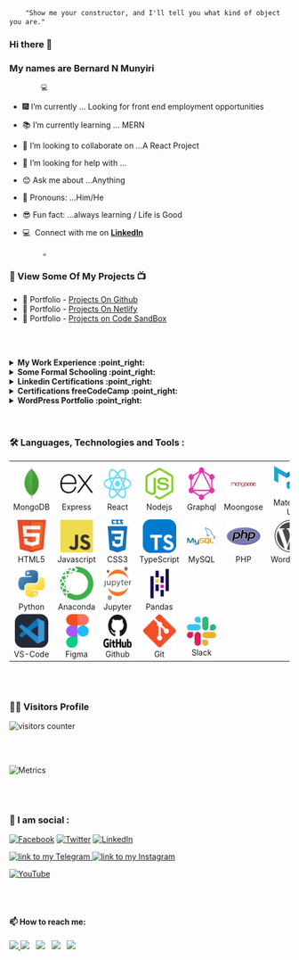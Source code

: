             
        "Show me your constructor, and I'll tell you what kind of object you are." 
<base target="_blank">


### Hi there 👋 
### My names are Bernard N Munyiri

            💻
- 🎆 I’m currently ... Looking for front end employment opportunities
- 📚 I’m currently learning ... MERN
- 🔗 I’m looking to collaborate on ...A React Project
- 🙏 I’m looking for help with ... 
- 😊 Ask me about ...Anything
- 👴 Pronouns: ...Him/He
- 😎 Fun fact: ...always learning / Life is Good
- :computer: &nbsp;Connect with me on **[LinkedIn](www.linkedin.com/in/bernard-njiru-munyiri)** 

           ☕
               
   
     
### 👀 View Some Of My Projects 📺

- 📜 Portfolio - [Projects On Github](https://github.com/bmunyiri?tab=repositories)
- 📜 Portfolio - [Projects On Netlify](https://app.netlify.com/teams/bmunyiri/sites)
- 📜 Portfolio - [Projects on Code SandBox](https://codesandbox.io/u/bmunyiri)

<br/><br/>

<!-- start work experience section -->
<details>
<summary><b> My Work Experience :point_right: </b></summary>
<table>
  <thead>
    <tr>
      <th>Job Name</th>
      <th>Roles & responsibilities</th>
      <th>Duration</th>
    </tr>
  </thead>
  <tbody>
    <tr>
      <td><b><a href="https://www.kenyawebprofessionals.com/">Developer at Kenya Web Professionals</a> </b></td>
      <td>WordPress Developer</td>
      <td>July 2012 - Present</td>
    </tr>
  	<tr>
      <td><b><a href="https://creativeoptionsmd.com/">Weekends Residential Counselor at Creative Options Inc</a> </b></td>
      <td>Group Home Manager on Weekends</td>
      <td>February 2002 - December 2011</td>
    </tr>
    <tr>
      <td><b><a href="https://bmsi.org/">Staff Accountant at Baltimore Medical Systems</a> </b></td>
      <td>General Ledger Reconcilaitions. Bank Reconcilations. Generation of daily reports. Track budgets and variances. Monthly financial reports. Using MS Navision and other softwre.</td>
      <td>December 2006 - January 2009</td>
    </tr>
     <tr>
      <td><b><a href="https://www.capitalfm.co.ke/news/">Divisional Accountant at Capital Group</a></b></td>
      <td>Accounting functions up to final reports for Capital Pagers and Capital Real-Time.</td>
      <td>Oct 2000 - January 2002</td>
    </tr>
  </tbody>
</table>
</details>
<!-- end work experience section -->  
<!-- start work project section -->
<details>
<summary><b> Some Formal Schooling :point_right:</b></summary>
<table>
  <thead>
    <tr>
      <th>School Name</th>
      <th>Program Enrolled</th>
      <th>Description</th>
                <th>Duration</th>
    </tr>
  </thead>
  <tbody>
    <tr>
      <td><a href='https://www.towson.edu/'>Towson University</a></td>
      <td>Accounting Major </td>
      <td>The accounting major provides the necessary accounting courses to prepare students for the CPA exam and public accounting careers in auditing, tax accounting, cost accounting or managerial accounting.</td>
                <td>Fall 2007 - Spring 2011</td>
    </tr>
    <tr>
      <td><a href='https://www.ccbcmd.edu/'>Community College of Baltimore County</a></td>
      <td>Applied Science</td>
      <td>An AAS degree often provides a scientific or technical education to prepare you to enter the workforce after graduation.</td>
                  <td>Spring 2002 - Spring 2006</td>
    </tr>
    </tbody>
</table>
</details>
<!-- end work project section -->

<!-- start work project section -->
<details>
<summary><b>Linkedin Certifications :point_right:</b></summary>
<table>
  <thead>
    <tr>
      <th>LinkedIn Learning Certificate</th>
      <th>Course Enrolled</th>
      <th>Description</th>
    </tr>
  </thead>
  <tbody>  
               <tr>
      <td><a href='https://www.linkedin.com/learning/certificates/69a164a271bd55932afcf454177703ae2e131b934221cd62f3832ec61e3eb94a?trk=share_certificate%20#informationmanagement.'>Information Management: Document Security</a></td>
      <td>Information Management: Document Security</td>
      <td>Learn how to balance the need for cloud-based collaboration with document security best practices. In this course, Phil Gold explores how to structure an enterprise content management solution that ensures that documents are both collaborative and safe. Phil begins by reviewing basic server and security concepts, including different server structures, multilevel authentication layers, and data retention policies. He then discusses how to set security levels that don't negatively impact productivity, provide access for remote employees, and manage permissions. To wrap up, he shares best practices that can empower users to keep their documents secure.
                  Learning objectives:
Identify the group of people to be notified when making a document policy or procedure change.
Recognize which types of documentation requires higher levels of security.
Name the two rights available at folder level during collaboration.
Recall the purpose of version control.
Determine which application allows multiple libraries with custom permissions.
Identify the term used for add-ins within the SharePoint application.
Explain the most common cause of data breaches</td>
    </tr>     
              <tr>
      <td><a href='https://www.linkedin.com/learning/certificates/ee9e0029db5e7f5c631a4af60bfa7092991cee28bb28da495ec3682b406aa5bf?trk=share_certificate #worklifebalance #careermanagement.'>Building a Flexible Career</a></td>
      <td>Building a Flexible Career</td>
      <td>Do you want to work from home, adopt a more flexible schedule, or transition to a freelance role? Flexible work options for career-oriented professionals have been rapidly expanding, but it's not always easy knowing how to break into the market. This course is designed to help you build a career that fits your life, whether that means finding a new job or asking for more flexibility in your current position. Brie Reynolds teaches you about the growing flexible job market and shows how to build skills to be successful. She also introduces strategies to convince your current employer to offer flexible work, and to find legitimate and professional flexible job listings. Plus, get resume and interview prep tips to get hired. If you want to break out of the 9 to 5 or find better balance between work and life, this is the course for you.
Learning objectives:
Recognize how common flexible jobs are in the economy.
Identify what area is leading the economy in flexible jobs.
Recall what you should do before talking with your manager about flexible work opportunities.
Explain the problem with using the key phrase “work from home” when searching for jobs online.
Identify when during the interview process you should explore the possibility of flexible work.
                          </td>
    </tr>         <tr>
      <td><a href='https://www.linkedin.com/learning/certificates/9cc0a0433fa4e89d0be4109ad249b8ff581df19e1b1ccaf1e53798f23d1dad8b?trk=share_certificate%20#xaas.'>Everything as a Service (XaaS) is the Future of Business</a></td>
      <td>Everything as a Service (XaaS) is the Future of Business</td>
      <td>The world of work is moving rapidly from on premises to online. Everything as a Service (XaaS)—a category of computing that allows individuals and organizations to easily acquire a variety of computing-related services over the internet—is fueling this digital transformation. Curious about how XaaS can help you compete in a rapidly evolving global marketplace? This course can help. Tune in to learn what XaaS is in business terms, how it can help your organization, and the skills and prerequisites you need to implement it.

Instructor Jonathan Reichental begins by demystifying the origins of XaaS, as well as the most important as-a-service models, such as software as a service (SaaS), infrastructure as a service (IaaS), and platform as a service (PaaS). He then lays out why XaaS needs to be part of any digital transformation strategy, as well as what to know before implementing it. Plus, he provides a case study that shows how XaaS is being used by real-world businesses.</td>
    </tr>             <tr>
      <td><a href='https://www.linkedin.com/learning/certificates/173402eb66ef13bf89cbc4e90ae0528f81251d0c7a730cd13fdc2ba6150397da?trk=share_certificate #mongodb.'>MongoDB Essential Training</a></td>
      <td>MongoDB Essential Training</td>
      <td>MongoDB is a NoSQL document database with an expressive and intuitive query language. While MongoDB is easy to get started with, there is more to using MongoDB than storing and retrieving JSON documents. In this course, Naomi Pentrel teaches MongoDB essentials, covering CRUD operations, aggregation pipelines, and drivers as well as advanced database features and database administration topics. If you’re looking for the knowledge to run MongoDB effectively in production, how to perform advanced queries, and how to administer databases, join Naomi in this course.</td>
    </tr>  
                <tr>
      <td><a href='https://www.linkedin.com/learning/certificates/efcf272499c039ac4087f5a85fc6d624e4bca02474f84be4cd88d970212b7b14?trk=share_certificate%20#industry40.'>Foundations of the Fourth Industrial Revolution (Industry 4.0)</a></td>
      <td>Foundations of the Fourth Industrial Revolution (Industry 4.0)</td>
      <td>The world is being transformed by a fourth industrial revolution. Sometimes referred to as Industry 4.0 or I4.0, the fourth industrial revolution takes the digital revolution a step further. The technology at its center—large-scale, low-cost automation and machine intelligence—has the potential to affect how we learn, work, move, communicate, and interact. This lecture-based series reviews the disruptive changes underway in science and culture and their impact on the future. Learn about the main technologies that are emerging, including artificial intelligence and blockchain, and their effect on cities, industries, and people. Dr. Jonathan Reichental also explains how people can take action to ensure Industry 4.0 doesn't leave anybody behind.
Learning objectives:
History of the four industrial revolutions
What has changed in science and culture
Core technologies: AI, Internet of Things, and more
Impact of the fourth industrial revolution
Taking action                            
                            </td>
    </tr>  
              <tr>
      <td><a href='https://www.linkedin.com/learning/certificates/f5f0839a64f16374effe2860ed7a54957426238f871725c02b2a055bf59f431f?trk=share_certificate #mongodb.'>Advanced MongoDB Code Challenges</a></td>
      <td>Advanced MongoDB Code Challenges</td>
      <td>MongoDB is one of the most popular nonrelational databases in the world. If you’re looking to build out your skill set, your best move may be to dive right in. In this approachable, hands-on course, instructor John Cokos leads intermediate to advanced users through a series of practical coding challenges to help you get the most out of MongoDB. Learn how to query or find using aggregation pipelines to process documents, sort and group records, shape your output, and create calculated fields. Along the way, you’ll build out your toolbox with the necessary skills to work with multiple documents and relationships.</td>
    </tr>
                  <tr>
      <td><a href='https://www.linkedin.com/learning/certificates/1532185e8744eafafdc555bbf3cbb7133f37850e4d2347cb73e65a85d535f866?trk=share_certificate #jobsearchstrategies.'>Finding a Remote Job</a></td>
      <td>Finding a Remote Job</td>
      <td>Do you want a remote job? Do you want more job flexibility? Do you want to be able to work from anywhere? If you are looking for a job that aligns with your life, then a remote job might be right for you. Mike Gutman, remote work consultant and former marketing director at FlexJobs, explains how the remote job market has shifted and how you can position yourself to build a remote career. He goes over the pitfalls to avoid, how to build a remote-friendly resume and cover letter, regardless of your remote experience, and how to navigate the remote job search, application, and interview process. This course is designed to help you get your resume to the top of the stack, so you can land that next remote job and invest in your remote skills for the long haul.</td>
    </tr>
               <tr>
      <td><a href='https://www.linkedin.com/learning/certificates/7952ae5dc06fff594eb49e0d26f10fd20aaa842e9d5a0340a12159f28d451834?trk=share_certificate #telecommuting #virtualoffice.'>Remote Work Foundations</a></td>
      <td>Remote Work Foundations</td>
      <td>When you unlock the power of remote work, you can ditch your commute, work where you focus best, and spend more time doing things you love, all while advancing your career. In this course, coach Mike Gutman from FlexJobs shows how to use today's cloud-based communication and collaboration tools to get work done from anywhere, while remaining connected to your organization. He reveals how you can create a productive work environment at home or around town by structuring your day correctly and avoiding distractions. He also explains how to build rapport with remote colleagues so you feel like you're part of the team and succeed in your remote career. Watch this course to learn how to work productively, when and where you want, and achieve the freedom and flexibility you need for a more balanced life.

Note: This course was featured in Market Watch, Inc., Fortune, Forbes, and Entrepreneur.</td>
    </tr>
    <tr>
      <td><a href='https://www.linkedin.com/learning/certificates/297ed42265b3be5edbebf0787e049d0e79677ed52505193f69d173978dc0beab?trk=share_certificate%20#remoteteammanagement.'>Managing Virtual Teams</a></td>
      <td>Managing Virtual Teams</td>
      <td>Working remotely has been on the rise for many years now, with research showing that hiring managers expect nearly half of all their workers to be working remotely over the next decade. While many trends feed into this way of organizing work, managing the work effectively will be key to the success of organizations globally. In this course, instructor Phil Gold provides managers with a clear approach for getting the most out of their remote teams. He zeros in on the key factors that will ensure productivity, engagement, and growth, as well as a manager’s role in building trust, removing roadblocks, nurturing connections with team members, and setting clear goals.

Note: This course was featured in Market Watch, Inc., Fortune, Forbes, and Entrepreneur.</td>
    </tr>
    <tr>
      <td><a href='https://www.linkedin.com/learning/certificates/94677df6f9d7a9fe83932d20a2366aa94bbf90fc73205498c2ee79cc679250d0?trk=share_certificate%20#php.'>PHP Essential Training</a></td>
      <td>PHP Essential Training</td>
      <td>PHP is a popular programming language that you can use to write simple code for web pages. If you have been using HTML to develop websites, learning PHP will allow you to create dynamic pages. In this course, learn the fundamentals of PHP. Kevin Skoglund covers concepts such as how to embed PHP code into an HTML page, and reviews the basic PHP data types such as strings and arrays. He also covers the different control structures in PHP, how to work with built-in PHP functions, and how to define your own custom functions.</td>
    </tr>
                  <tr>
      <td><a href='https://www.linkedin.com/learning/certificates/3e37b9501fab768cc4b4b20fe21effe40fbb546a7a06889271d55783d201c773?trk=share_certificate #digitaltransformation.'>Digital Transformation</a></td>
      <td>Digital Transformation</td>
      <td>It seems as though everywhere you turn, digital transformation is happening. But what is digital, exactly, and what does it encompass? In this course, instructor Peter High helps business leaders better understand the definition of the term; the implications for people, processes, and technology; the risks of ignoring the digital transformation trend; and the rewards one can garner from riding this wave. Learn about the different stages of digital maturity, and the best ways to draw inspiration and insights from digital native companies like Google, Amazon, and Netflix, as well as from digital immigrant companies like FedEx and Domino's Pizza. He also covers the ideal backgrounds of digital leaders. Peter wraps up the course by explaining how to create a strategic digital transformation plan for your organization.</td>
    </tr>
                  <tr>
      <td><a href='https://www.linkedin.com/learning/certificates/692d646933c37f6e1c8f4f36d75365af14b61961f8ff3abf6c7da59ce3414fc3?trk=share_certificate #wordpress.'>WordPress 5 Essential Training</a></td>
      <td>WordPress 5 Essential Training</td>
      <td>WordPress powers millions of blogs and websites. Available in 180 languages, WordPress can be hosted on any server, accessed in any browser, and built into almost anything you imagine: blog, portfolio, website, or online store. Learn how to create your own web experiences with this powerful and open-source publishing platform. Instructor Morten Rand-Hendriksen helps you get the most out of WordPress and create feature-rich blogs and websites. Morten explains how to create and publish posts and pages; create and edit blocks; and define reusable content blocks to take full advantage of the new block editor codenamed "Gutenberg."

Note: This course covers WordPress 5. The training will be updated as WordPress evolves.</td>
    </tr>
                  <tr>
      <td><a href='https://www.linkedin.com/learning/certificates/6db1ff6fe7ec8f36620d7b4b4b398bc89bd143468865f778e720c160731f8a49?trk=share_certificate #teamwork.'>Teamwork Foundations</a></td>
      <td>Teamwork Foundations</td>
      <td>Whatever job you do, it’s likely you work in a team. Your performance will depend on your ability to work successfully with other people. Learn the qualities of effective teams and the role you, as a team member, play in creating a healthy, productive team in this course taught by management trainer Chris Croft. In addition to the importance of knowing your own strengths and weaknesses, Chris emphasizes the significance of delivering what is expected of you, listening to other team members, communicating clearly, playing more than one role, and being supportive. The training is jam-packed with practical ideas to become a great team player and help you and your organization become more successful.</td>
    </tr>
                  <tr>
      <td><a href='https://www.linkedin.com/learning/certificates/71613106ca8d9cde1de2c41c76344d7bc0cafdd3fc804ab747c489c2a0245545?trk=share_certificate #javascript.'>JavaScript: Patterns</a></td>
      <td>JavaScript: Patterns</td>
      <td>For the past two decades, programmers have structured both their code and their conversations about code around the patterns first described in Design Patterns, the classic Gang of Four book. JavaScript programmers have participated in these conversations, but the patterns discussed mostly fit in the world of orthodox object-oriented programming. In this course, Emmanuel Henri explains how these patterns fit with JavaScript. He demystifies the purpose of some of the most common patterns, providing code examples along the way. Learn about key creational, structural, and behavioral design patterns, and how you can apply each of them in your JavaScript code.</td>
    </tr>
                  <tr>
      <td><a href='https://www.linkedin.com/learning/certificates/301cb3050cf59c7de3ecfe0db1c59e64c14801933a6a52f6887d3ca17dbb6faa?trk=share_certificate #careermanagement.'>Get Ready for Your Coding Interview</a></td>
      <td>Get Ready for Your Coding Interview</td>
      <td>If you've nabbed an interview for a software development position, it's likely that you'll have to face a common hurdle—the coding interview. If you're not sure what to expect, or you'd like to brush up on the essential topics that candidates are often tested on, then this course is for you.

Follow YK Sugishita as he explains what to keep in mind as you prepare for coding interviews. YK covers useful concepts that can help you master your interview, followed by practice problems that test what you know. YK reviews key concepts such as two-dimensional arrays, time complexity, Big-O notation, and hash tables. To wrap up, he shares a few tips for acing your interview, such as how to come up with an optimal solution. Even if you're not prepping for an upcoming job interview, tackling the coding problems covered in this course is a great way to sharpen your programming skills.</td>
    </tr>
                  <tr>
      <td><a href='https://www.linkedin.com/learning/certificates/ad3a880dd06590de4a860dfb6f785e0d4197792fa23b4755dd4c6714b32ab63b?trk=share_certificate #javascript.'>JavaScript: Maps and Sets</a></td>
      <td>JavaScript: Maps and Sets</td>
      <td>Programming languages are always evolving and changing, and JavaScript is no exception. Over time, JavaScript has grown, and many new aspects have been added, including maps and sets. JavaScript maps and sets may sound simple, but they aren't quite the same as their counterparts in other programming languages. In this course, software engineer Jamie Pittman covers the ins and outs of JavaScript maps and sets, their syntax, how they work, and how to integrate them into your daily coding practice. Topics covered include a general overview of these features, when and where to use them, their WeakMap and WeakSet versions, and the various methods and properties associated with them.</td>
    </tr>
                  <tr>
      <td><a href='https://www.linkedin.com/learning/certificates/37a56b3e63d64b8c687bae643ca243c280dbc9f046fed7416d7cf7873b7dff20?trk=share_certificate #expressjs.'>Express Essential Training</a></td>
      <td>Express Essential Training</td>
      <td>Are you looking for a quick introduction on the basics of using Express? Express is a flexible, minimalist framework that sits on top of Node.js, allowing you to build powerful websites and web applications with quick and easy-to-use APIs. In this course, full-stack software engineer Jamie Pittman shows you how to get started with this engaging, popular framework.

Learn the basics of how to set up Express, create a server, and build an application with the Express application generator. Explore essential routing concepts, core HTTP methods, JavaScript handler code, and how to work with middleware. Get tips on how to debug an Express application and use Express with other available databases. And because security is a top concern for all developers, Jamie shares best practices for structuring your environment for safety.</td>
    </tr>
                  <tr>
      <td><a href='https://www.linkedin.com/learning/certificates/13ab0de284e485c55409eea5441662516d757305ae434ccce41936e6e7766574?trk=share_certificate #reacthooks.'>React Hooks</a></td>
      <td>React Hooks</td>
      <td>React Hooks embed logic into functions in new React applications. In this course, instructor Eve Porcello covers various styles of Hooks usage and ways to integrate them into your programming workflow. She tells you how Hooks came to be part of the library, then walks you through how to install Create React App. Eve covers how you can use the useState Hook to handle different types of state variables and work with component trees. The useEffect Hook can be used for several application side effects, whenever the state of the app changes. Eve teaches you how to work with the dependency array effect and fetch data with the useEffect Hook. Next, she explains several additional Hooks and steps through the process of creating custom Hooks. In conclusion, Eve shows you some different directions you can pursue to improve your knowledge of the React ecosystem.</td>
    </tr>
    </tbody>
</table>
</details>
<!-- end work project section -->
<!-- start work project section -->
<details>
<summary><b>Certifications freeCodeCamp :point_right:</b></summary>
<table>
  <thead>
    <tr>
      <th>freeCodeCamp Learning Certificate</th>
      <th>Program Enrolled</th>
      <th>Description</th>
    </tr>
  </thead>
  <tbody>
                <tr>
      <td><a href='https://www.freecodecamp.org/certification/Bernard-N-Munyiri/front-end-development-libraries'>Front End Development Libraries</a></td>
      <td>Front End Development Libraries</td>
      <td>Developer Certification, representing approximately 300 hours of coursework..</td>
    </tr>
    <tr>
      <td><a href='https://www.freecodecamp.org/certification/Bernard-N-Munyiri/javascript-algorithms-and-data-structures'>JavaScript Algorithms and Data Structures</a></td>
      <td>Front End Development Libraries</td>
      <td>Developer Certification, representing approximately 300 hours of coursework..</td>
    </tr>
    <tr>
      <td><a href='https://www.freecodecamp.org/certification/Bernard-N-Munyiri/responsive-web-design'</a>Responsive Web Design</td>
      <td>Responsive Web Design</td>
      <td>Developer Certification, representing approximately 300 hours of coursework..</td>
    </tr>
    </tbody>
</table>
</details>
<!-- end work project section -->
<!-- start work experience section -->
<details>
<summary><b> WordPress Portfolio :point_right: </b></summary>
<table>
  <thead>
    <tr>
      <th>Company Name</th>
      <th>Website Link</th>
      </tr>
  </thead>
  <tbody>
    <tr>
                <td>Kenya Web Professionals</td>
      <td><a href='https://kenyawebprofessionals.com'>Kenya Web Professionals</a></td>
    </tr>
                 <tr>
                             <td>Aqua Systems Kenya</td>
   <td><a href='https://aquasystemskenya.co.ke'>Aqua Systems Kenya</a></td>
    </tr>
                 <tr>
                             <td>My lil Store Kenya </td>
    <td><a href='http://mylilstorekenya.com'>My lil Store Kenya</a></td>
    </tr>
              <tr>
                          <td>Safes and Office Security Ltd</td>
                        <td><a href='http://safesandofficesecurity.com'>Safes and Office Security Ltd</a></td>
              </tr>
                <tr>
                          <td>Synergy International ICCT</td>
                          <td><a href='http://www.synergyicct.org'>Synergy International ICCT</a></td>
              </tr>
                <tr>
                          <td>Manufacturers & Suppliers (K) Ltd</td>
                        <td><a href='https://mslabrasives.com'>Manufacturers & Suppliers (K) Ltd</a></td>
              </tr>
                <tr>
                          <td>iNFiNiTY Baisikeli Ltd</td>
                         <td><a href='https://infinity.ke'>iNFiNiTY Baisikeli Ltd</a></td>
              </tr>
                <tr>
                          <td>MacDavidson Consulting Group Limited</td>
                          <td><a href='http://www.macdavidson.co.ke'>MacDavidson Consulting Group Limited</a></td>
              </tr>
                <tr>
                          <td>Stoic The Award-Winning Company</td>
                          <td><a href='http://stoiccarcentre.com'>Stoic The Award-Winning Company</a></td>
              </tr>
    </tbody>
</table>
</details>
<!-- end work experience section -->  

<br/>
<br/>

### :hammer_and_wrench: Languages, Technologies and Tools :


<table>
  <tr>
    <td align="center" width="96">
      <a >
        <img src="./mongodb-original.svg" width="60" height="60" alt="MongoDB" />
      </a>
      <br>MongoDB
    </td>
    <td align="center" width="96">
      <a >
        <img src="./express-original.svg" width="60" height="60" alt="express" />
      </a>
      <br>Express
    </td>
    <td align="center" width="96">
      <a >
        <img src="./react-original.svg" width="60" height="60" alt="React" />
      </a>
      <br>React
    </td>
    <td align="center" width="96">
      <a >
        <img src="./nodejs-original.svg" width="60" height="60" alt="Nodejs" />
      </a>
      <br>Nodejs
    </td>
    <td align="center" width="96">
      <a >
        <img  src="./graphql-plain.svg" width="60" height="60" alt="Graphql"  />     
      </a>
      <br>Graphql
    </td>
    <td align="center" width="96">
      <a  >
        <img src="./Moongose.png" width="60" height="60" alt="Moongose"   />
      </a>
      <br>Moongose
    </td>
        <td align="center" width="96">
      <a >
        <img src="https://github.com/devicons/devicon/blob/master/icons/materialui/materialui-original.svg" width="60" height="60" alt="materialui"   />
      </a>
      <br>Material-UI
    </td>
             <td align="center" width="96">
      <a >
        <img src="./jest-plain.svg" width="60" height="60" alt="Jest" />
      </a>
      <br>Jest
    </td>
      <td align="center" width="96">
      <a 
        <img src="#" width="60" height=60" alt="" />
      </a>
      <br>
    </td>        
  </tr>
     <tr>
    <td align="center" width="96"> 
      <a  >
        <img src="https://github.com/devicons/devicon/blob/master/icons/html5/html5-original.svg" width="60" height="60" alt="HTML5" />
      </a>
      <br>HTML5
    </td>
    <td align="center" width="96">
      <a  >
        <img src="https://github.com/devicons/devicon/blob/master/icons/javascript/javascript-original.svg" width="60" height="60" alt="javascript" />
      </a>
      <br>Javascript
    </td>
     <td align="center"  width="96">
      <a >
        <img src="https://github.com/devicons/devicon/blob/master/icons/css3/css3-plain-wordmark.svg" width="60" height="60" alt="CSS3" />
      </a>
      <br>CSS3
    </td>       
    <td align="center"  width="96">
      <a >
        <img src="https://github.com/tandpfun/skill-icons/blob/main/icons/TypeScript.svg" width="60" height="60" alt="TypeScript" />
      </a>
      <br>TypeScript
    </td>
        <td align="center" width="96">
      <a >
        <img src="https://github.com/devicons/devicon/blob/master/icons/mysql/mysql-original-wordmark.svg" width="60" height="60" alt="MySQL"/>
          </a>
      <br>MySQL
    </td>
    <td align="center"  width="96">
      <a >
        <img src="https://github.com/devicons/devicon/blob/master/icons/php/php-original.svg" width="60" height="60" alt="php" />
            </a>
      <br>PHP
    </td>
    <td align="center" width="96">
      <a  >
        <img src="./wordpress-plain.svg" width="60" height="60" alt="wordpress" />
      </a>
      <br>Wordpress
    </td>
    <td align="center" width="96">
      <a  >
        <img src="./woocommerce-plain.svg" width="60" height="60" alt="woocommerce"/>
      </a>
      <br>WooCommerce
    </td>
    <td align="center" width="96">
      <a  >
        <img src="./elementor.png" width="60" height="60" alt="elementor" />
      </a>
      <br>Elementor
    </td>
  </tr>
  <tr>
    <td align="center" width="96"> 
      <a  >
        <img src="./python-original.svg" width="60" height="60" alt="python" />
      </a>
      <br>Python
    </td>
    <td align="center" width="96">
      <a  >
        <img src="./anaconda-original.svg" width="60" height="60" alt="Anaconda" />
      </a>
      <br>Anaconda
    </td>
     <td align="center"  width="96">
      <a >
        <img src="./jupyter-original-wordmark.svg" width="60" height="60" alt="jupyter" />
      </a>
      <br>Jupyter
    </td>       
    <td align="center"  width="96">
      <a >
        <img src="pandas-original.svg" width="60" height="60" alt="pandas" />
      </a>
      <br>Pandas
    </td>
        <td align="center" width="96">
      <a >
        <img />
      </a>
      <br>
    </td>
    <td align="center"  width="96">
      <a >
        <img  />
      </a>
      <br>
    </td>
    <td align="center" width="96">
      <a  >
        <img  />
      </a>
      <br>
    </td>
    <td align="center" width="96">
      <a  >
        <img />
      </a>
      <br>
    </td>
    <td align="center" width="96">
      <a  >
        <img  />
      </a>
      <br>
    </td>
  </tr>
    <tr>
    <td align="center" width="96"> 
      <a  >
        <img src="https://github.com/tandpfun/skill-icons/blob/main/icons/VSCode-Dark.svg" width="60" height="60" alt="VSCode" />
      </a>
      <br>VS-Code
    </td>
    <td align="center" width="96">
      <a  >
        <img src="https://github.com/devicons/devicon/blob/master/icons/figma/figma-original.svg" width="60" height="60" alt="Figma" />
      </a>
      <br>Figma
    </td>
     <td align="center"  width="96">
      <a >
        <img src="https://github.com/devicons/devicon/blob/master/icons/github/github-original-wordmark.svg" width="60" height="60" alt="Github" />
      </a>
      <br>Github
    </td>       
    <td align="center"  width="96">
      <a >
        <img src="git-original.svg" width="60" height="60" alt="git" />
      </a>
      <br>Git
    </td>
        <td align="center" width="96">
      <a >
        <img src="https://github.com/devicons/devicon/blob/master/icons/slack/slack-original.svg" />
      </a>
      <br>Slack
    </td>
    <td align="center"  width="96">
      <a >
        <img  />
      </a>
      <br>
    </td>
    <td align="center" width="96">
      <a  >
        <img  />
      </a>
      <br>
    </td>
    <td align="center" width="96">
      <a  >
        <img />
      </a>
      <br>
    </td>
    <td align="center" width="96">
      <a  >
        <img  />
      </a>
      <br>
    </td>
  </tr>
</table>

  
<br/><br/>

### 🚴‍♂️ Visitors  Profile
<img alt="visitors counter" src="https://profile-counter.glitch.me/bmunyiri/count.svg">

<br/><br/>

![Metrics](https://metrics.lecoq.io/bmunyiri?template=classic&base=header%2C%20activity%2C%20community%2C%20repositories%2C%20metadata&base.indepth=false&base.hireable=false&base.skip=false&config.timezone=Africa%2FNairobi)

<br/><br/>

### 🍹 I am social :

[![Facebook](https://img.shields.io/badge/Facebook-%231877F2.svg?&style=flat-square&logo=facebook&logoColor=white)](https://facebook.com/kenyawebpro) 
[![Twitter](https://img.shields.io/badge/Twitter-%231DA1F2.svg?&style=flat-square&logo=twitter&logoColor=white)](https://twitter.com/kenyawebpro) 
[![LinkedIn](https://img.shields.io/badge/LinkedIn-%230077B5.svg?&style=flat-square&logo=linkedin&logoColor=white)](https://linkedin.com/in/bernard-njiru-munyiri) 

<a href="https://t.me/Bernard">
    <img alt="link to my Telegram" src="https://img.shields.io/static/v1?label&message=@Bernard&color=26A5E4&style=flat&logo=telegram&logoColor=whitesmoke" />
</a>
<a href="https://www.instagram.com/kenyawebprofessionals">
    <img alt="link to my Instagram" src="https://img.shields.io/static/v1?label&message=@kenyawebprofessionals&color=7E3ACE&style=flat&logo=instagram&logoColor=whitesmoke" />
</a>

[![YouTube](https://img.shields.io/badge/YouTube-%23FF0000.svg?&style=flat-square&logo=youtube&logoColor=white)](https://youtube.com/channel/UCtdxACSWwzAU3VcntqyX8QQ)

<br/><br/>

   #### 📫 How to reach me:
  
 <a href="mailto:bernard.munyiri@gmail.com"> <img src="https://img.icons8.com/fluent/48/000000/gmail.png" width="3.5%"/> [<img src="https://img.icons8.com/color/48/000000/linkedin.png" width="3.5%"/>](https://www.linkedin.com/in/https://github.com/bmunyiri/bmunyiri/blob/main/www.linkedin.com/in/bernard-njiru-munyiri/)  &nbsp; [<img src="https://img.icons8.com/fluent/48/000000/facebook-new.png" width="3.5%"/>](https://www.facebook.com/kenyawebpro/)  &nbsp; [<img src="https://img.icons8.com/color/48/000000/twitter.png" width="3.5%"/>](https://twitter.com/kenyawebpro)  &nbsp; [<img src="https://img.icons8.com/fluent/48/000000/instagram-new.png" width="3.5%"/>](https://www.instagram.com/kenyawebprofessionals/) 
